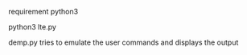 requirement python3

python3 lte.py

demp.py tries to emulate the user commands and displays the output
